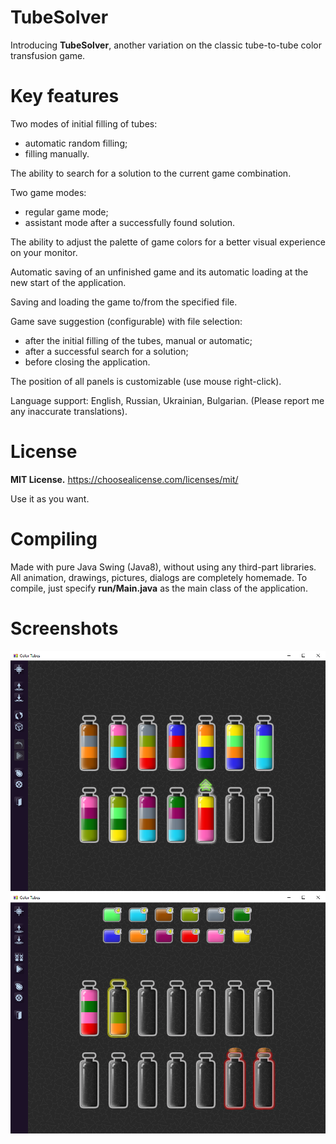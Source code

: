 # TubeSolver
Introducing **TubeSolver**, another variation on the classic tube-to-tube color transfusion game.

# Key features
Two modes of initial filling of tubes:
- automatic random filling;
- filling manually.

The ability to search for a solution to the current game combination.

Two game modes:
- regular game mode;
- assistant mode after a successfully found solution.

The ability to adjust the palette of game colors for a better visual experience on your monitor.

Automatic saving of an unfinished game and its automatic loading at the new start of the application.

Saving and loading the game to/from the specified file.

Game save suggestion (configurable) with file selection:
- after the initial filling of the tubes, manual or automatic;
- after a successful search for a solution;
- before closing the application.

The position of all panels is customizable (use mouse right-click).

Language support: English, Russian, Ukrainian, Bulgarian. (Please report me any inaccurate translations).

# License
**MIT License.** 
https://choosealicense.com/licenses/mit/ 

Use it as you want. 

# Compiling
Made with pure Java Swing (Java8), without using any third-part libraries. All animation, drawings, pictures, dialogs are completely homemade. To compile, just specify **run/Main.java** as the main class of the application.

# Screenshots
![Image alt](https://github.com/goroleo/TubeSolver/raw/master/screenshot1.png)
![Image alt](https://github.com/goroleo/TubeSolver/raw/master/screenshot2.png)

